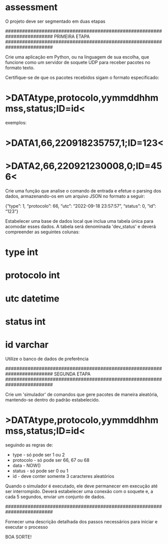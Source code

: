 # assessment
O projeto deve ser segmentado em duas etapas

#########################################################################
PRIMEIRA ETAPA
#########################################################################

Crie uma aplicação em Python, ou na linguagem de sua escolha, que funcione como um servidor de soquete UDP para receber pacotes no formato texto.

Certifique-se de que os pacotes recebidos sigam o formato especificado:

# >DATAtype,protocolo,yymmddhhmmss,status;ID=id<

exemplos: 

# >DATA1,66,220918235757,1;ID=123<
# >DATA2,66,220921230008,0;ID=456<

Crie uma função que analise o comando de entrada e efetue o parsing dos dados, armazenando-os em um arquivo JSON no formato a seguir:

{“type”: 1, “protocolo”: 66, “utc”: “2022-09-18 23:57:57”, “status”: 0, “id”: “123”}

Estabelecer uma base de dados local que inclua uma tabela única para acomodar esses dados. A tabela será denominada 'dev_status' e deverá compreender as seguintes colunas:

# type int
# protocolo int
# utc datetime
# status int
# id varchar

Utilize o banco de dados de preferência

#########################################################################
SEGUNDA ETAPA
#########################################################################

Crie um 'simulador' de comandos que gere pacotes de maneira aleatória, mantendo-se dentro do padrão estabelecido.

# >DATAtype,protocolo,yymmddhhmmss,status;ID=id<

seguindo as regras de:

 - type - só pode ser 1 ou 2
 - protocolo - só pode ser 66, 67 ou 68
 - data - NOW()
 - status - só pode ser 0 ou 1
 - id - deve conter somente 3 caracteres aleatórios

Quando o simulador é executado, ele deve permanecer em execução até ser interrompido. Deverá estabelecer uma conexão com o soquete e, a cada 5 segundos, enviar um conjunto de dados. 

#########################################################################

Fornecer uma descrição detalhada dos passos necessários para iniciar e executar o processo

BOA SORTE!
